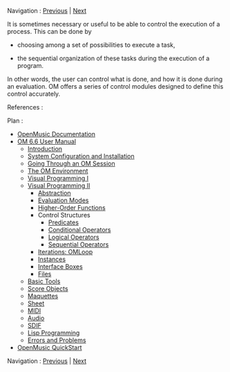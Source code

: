 
Navigation : [Previous](LambdaTest "page précédente\(Test
Functions\)") | [Next](Predicates "Next\(Predicates\)")


It is sometimes necessary or useful to be able to control the execution of a
process. This can be done by

  * choosing among a set of possibilities to execute a task, 

  * the sequential organization of these tasks during the execution of a program. 

In other words, the user can control what is done, and how it is done during
an evaluation. OM offers a series of control modules designed to define this
control accurately.

References :

Plan :

  * [OpenMusic Documentation](OM-Documentation)
  * [OM 6.6 User Manual](OM-User-Manual)
    * [Introduction](00-Sommaire)
    * [System Configuration and Installation](Installation)
    * [Going Through an OM Session](Goingthrough)
    * [The OM Environment](Environment)
    * [Visual Programming I](BasicVisualProgramming)
    * [Visual Programming II](AdvancedVisualProgramming)
      * [Abstraction](Abstraction)
      * [Evaluation Modes](EvalModes)
      * [Higher-Order Functions](HighOrder)
      * Control Structures
        * [Predicates](Predicates)
        * [Conditional Operators](ConditionalOps)
        * [Logical Operators](Logical)
        * [Sequential Operators](Sequencial)
      * [Iterations: OMLoop](OMLoop)
      * [Instances](Instances)
      * [Interface Boxes](InterfaceBoxes)
      * [Files](Files)
    * [Basic Tools](BasicObjects)
    * [Score Objects](ScoreObjects)
    * [Maquettes](Maquettes)
    * [Sheet](Sheet)
    * [MIDI](MIDI)
    * [Audio](Audio)
    * [SDIF](SDIF)
    * [Lisp Programming](Lisp)
    * [Errors and Problems](errors)
  * [OpenMusic QuickStart](QuickStart-Chapters)

Navigation : [Previous](LambdaTest "page précédente\(Test
Functions\)") | [Next](Predicates "Next\(Predicates\)")

